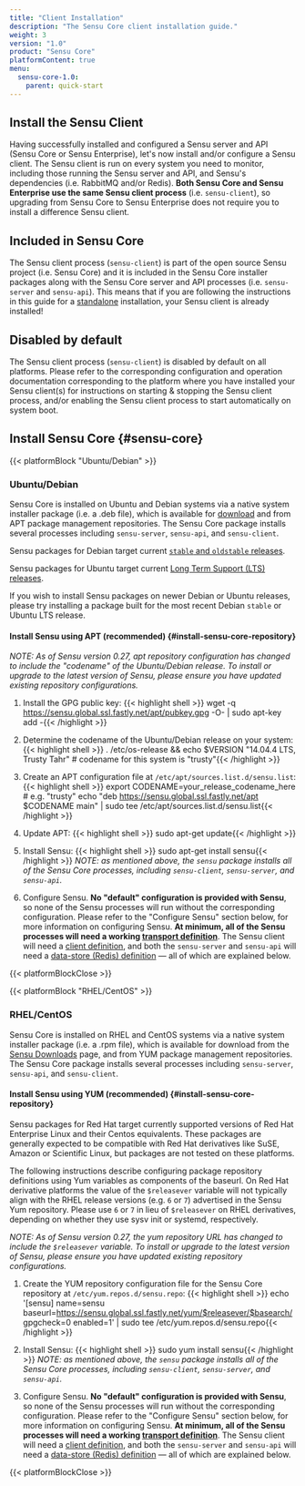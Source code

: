 ```yaml
---
title: "Client Installation"
description: "The Sensu Core client installation guide."
weight: 3
version: "1.0"
product: "Sensu Core"
platformContent: true
menu:
  sensu-core-1.0:
    parent: quick-start
---
```


## Install the Sensu Client

Having successfully installed and configured a Sensu server and API (Sensu Core
or Sensu Enterprise), let's now install and/or configure a Sensu client. The
Sensu client is run on every system you need to monitor, including those running
the Sensu server and API, and Sensu's dependencies (i.e. RabbitMQ and/or
Redis). **Both Sensu Core and Sensu Enterprise use the same Sensu client
process** (i.e. `sensu-client`), so upgrading from Sensu Core to Sensu
Enterprise does not require you to install a difference Sensu client.

## Included in Sensu Core

The Sensu client process (`sensu-client`) is part of the open source Sensu
project (i.e. Sensu Core) and it is included in the Sensu Core installer
packages along with the Sensu Core server and API processes (i.e. `sensu-server`
and `sensu-api`). This means that if you are following the instructions in this
guide for a [standalone][1] installation, your Sensu client is already
installed!

## Disabled by default

The Sensu client process (`sensu-client`) is disabled by default on all
platforms. Please refer to the corresponding configuration and operation
documentation corresponding to the platform where you have installed your Sensu
client(s) for instructions on starting & stopping the Sensu client process,
and/or enabling the Sensu client process to start automatically on system boot.

## Install Sensu Core {#sensu-core}

{{< platformBlock "Ubuntu/Debian" >}}

### Ubuntu/Debian

Sensu Core is installed on Ubuntu and Debian systems via a native system installer package (i.e. a .deb file), which is available for [download][2] and from APT package management repositories.
The Sensu Core package installs several processes including `sensu-server`, `sensu-api`, and `sensu-client`.

Sensu packages for Debian target current [`stable` and `oldstable`
releases][15].

Sensu packages for Ubuntu target current [Long Term Support (LTS) releases][16].

If you wish to install Sensu packages on newer Debian or Ubuntu releases, please
try installing a package built for the most recent Debian `stable` or
Ubuntu LTS release.

#### Install Sensu using APT (recommended) {#install-sensu-core-repository}

_NOTE: As of Sensu version 0.27, apt repository configuration has
changed to include the "codename" of the Ubuntu/Debian release. To
install or upgrade to the latest version of Sensu, please ensure you
have updated existing repository configurations._

1. Install the GPG public key:
{{< highlight shell >}}
wget -q https://sensu.global.ssl.fastly.net/apt/pubkey.gpg -O- | sudo apt-key add -{{< /highlight >}}

2. Determine the codename of the Ubuntu/Debian release on your system:
{{< highlight shell >}}
. /etc/os-release && echo $VERSION
"14.04.4 LTS, Trusty Tahr" # codename for this system is "trusty"{{< /highlight >}}

3. Create an APT configuration file at
   `/etc/apt/sources.list.d/sensu.list`:
{{< highlight shell >}}
export CODENAME=your_release_codename_here # e.g. "trusty"
echo "deb     https://sensu.global.ssl.fastly.net/apt $CODENAME main" | sudo tee /etc/apt/sources.list.d/sensu.list{{< /highlight >}}

4. Update APT:
{{< highlight shell >}}
sudo apt-get update{{< /highlight >}}

5. Install Sensu:
{{< highlight shell >}}
sudo apt-get install sensu{{< /highlight >}}
   _NOTE: as mentioned above, the `sensu` package installs all of the Sensu Core
   processes, including `sensu-client`, `sensu-server`, and `sensu-api`._

6. Configure Sensu. **No "default" configuration is provided with Sensu**, so
   none of the Sensu processes will run without the corresponding configuration.
   Please refer to the "Configure Sensu" section below, for more
   information on configuring Sensu. **At minimum, all of the Sensu processes
   will need a working [transport definition][12]**. The Sensu client will need
   a [client definition][13], and both the `sensu-server` and `sensu-api` will
   need a [data-store (Redis) definition][14] &mdash; all of which are explained
   below.

{{< platformBlockClose >}}

{{< platformBlock "RHEL/CentOS" >}}

### RHEL/CentOS

Sensu Core is installed on RHEL and CentOS systems via a native system installer
package (i.e. a .rpm file), which is available for download from the [Sensu
Downloads][2] page, and from YUM package management repositories. The Sensu Core
package installs several processes including `sensu-server`, `sensu-api`, and
`sensu-client`.

#### Install Sensu using YUM (recommended) {#install-sensu-core-repository}

Sensu packages for Red Hat target currently supported versions of Red Hat
Enterprise Linux and their Centos equivalents. These packages are generally
expected to be compatible with Red Hat derivatives like SuSE, Amazon or
Scientific Linux, but packages are not tested on these platforms.

The following instructions describe configuring package repository definitions
using Yum variables as components of the baseurl. On Red Hat derivative
platforms the value of the `$releasever` variable will not typically align with
the RHEL release versions (e.g. `6` or `7`) advertised in the Sensu Yum
repository. Please use `6` or `7` in lieu of `$releasever` on RHEL derivatives,
depending on whether they use sysv init or systemd, respectively.

_NOTE: As of Sensu version 0.27, the yum repository URL has changed to
include the `$releasever` variable. To install or upgrade to the
latest version of Sensu, please ensure you have updated existing
repository configurations._

1. Create the YUM repository configuration file for the Sensu Core repository at
   `/etc/yum.repos.d/sensu.repo`:
{{< highlight shell >}}
echo '[sensu]
name=sensu
baseurl=https://sensu.global.ssl.fastly.net/yum/$releasever/$basearch/
gpgcheck=0
enabled=1' | sudo tee /etc/yum.repos.d/sensu.repo{{< /highlight >}}

2. Install Sensu:
{{< highlight shell >}}
sudo yum install sensu{{< /highlight >}}
   _NOTE: as mentioned above, the `sensu` package installs all of the Sensu Core processes, including `sensu-client`, `sensu-server`, and `sensu-api`._

3. Configure Sensu. **No "default" configuration is provided with Sensu**, so
   none of the Sensu processes will run without the corresponding configuration.
   Please refer to the "Configure Sensu" section below, for more
   information on configuring Sensu. **At minimum, all of the Sensu processes
   will need a working [transport definition][12]**. The Sensu client will need
   a [client definition][13], and both the `sensu-server` and `sensu-api` will
   need a [data-store (Redis) definition][14] &mdash; all of which are explained
   below.

{{< platformBlockClose >}}

[1]: ../../quick-start/five-minute-install
[2]: https://repositories.sensuapp.org/apt/pool/
[12]: ../../reference/transport/#transport-configuration
[13]: ../../reference/clients/#client-configuration
[14]: ../../reference/redis/#configure-sensu
[15]: https://wiki.debian.org/DebianReleases
[16]: https://wiki.ubuntu.com/LTS
